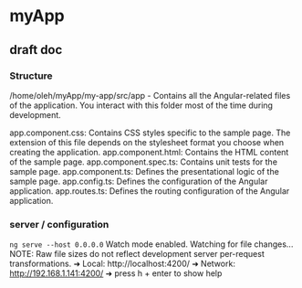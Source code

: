 # myApp
## draft doc

### Structure
/home/oleh/myApp/my-app/src/app - Contains all the Angular-related files of the application. You interact with this folder most of the time during development.

app.component.css: Contains CSS styles specific to the sample page. The extension of this file depends on the stylesheet format you choose when creating the application.
app.component.html: Contains the HTML content of the sample page.
app.component.spec.ts: Contains unit tests for the sample page.
app.component.ts: Defines the presentational logic of the sample page.
app.config.ts: Defines the configuration of the Angular application.
app.routes.ts: Defines the routing configuration of the Angular application.

### server / configuration
`ng serve --host 0.0.0.0`
Watch mode enabled. Watching for file changes...
NOTE: Raw file sizes do not reflect development server per-request transformations.
  ➜  Local:   http://localhost:4200/
  ➜  Network: http://192.168.1.141:4200/
  ➜  press h + enter to show help

  ### 